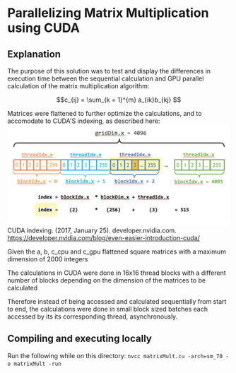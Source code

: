 # Parallelizing Matrix Multiplication using CUDA

## Explanation

The purpose of this solution was to test and display the differences in execution time
between the sequential calculation and GPU parallel calculation of the matrix multiplication
algorithm:

$$c_{ij} = \sum_{k = 1}^{m} a_{ik}b_{kj} $$

Matrices were flattened to further optimize the calculations, and to accomodate to CUDA'S
indexing, as described here:
<img src="./img/cuda_indexing.png" alt="CUDA indexing">
CUDA indexing. (2017, January 25). developer.nvidia.com. https://developer.nvidia.com/blog/even-easier-introduction-cuda/

Given the a, b, c_cpu and c_gpu flattened square matrices with a maximum dimension of 2000 integers

The calculations in CUDA were done in 16x16 thread blocks with a different number of blocks depending
on the dimension of the matrices to be calculated

Therefore instead of being accessed and calculated sequentially from start to end, the calculations 
were done in small block sized batches each accessed by its its corresponding thread, asynchronously.


## Compiling and executing locally

Run the following while on this directory:
```nvcc matrixMult.cu -arch=sm_70 -o matrixMult -run```
    
    